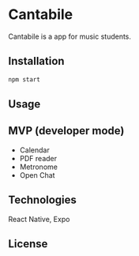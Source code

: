 # Cantabile

Cantabile is a app for music students.

## Installation

```bash
npm start
```

## Usage

## MVP (developer mode)

- Calendar
- PDF reader
- Metronome
- Open Chat

## Technologies

React Native, Expo

## License
